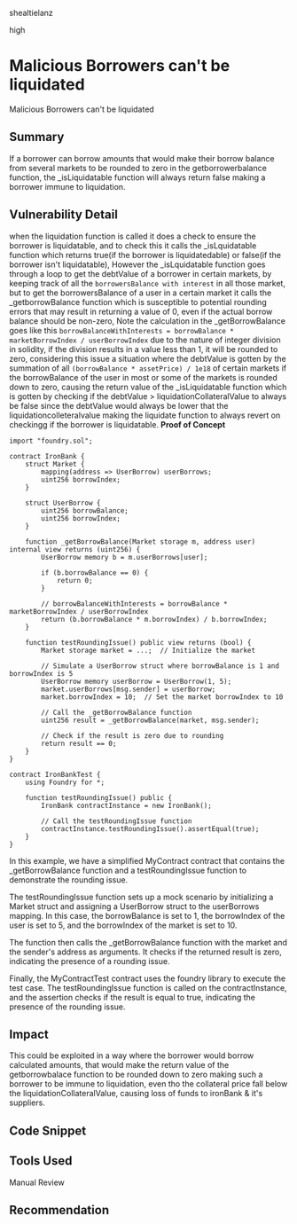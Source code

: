 shealtielanz

high

# Malicious Borrowers can't be liquidated

Malicious Borrowers can't be liquidated 
## Summary
If a borrower can borrow amounts that would make their borrow balance from several markets to be rounded to zero in the getborrowerbalance function, the _isLiquidatable function will always return false making a borrower immune to liquidation.
## Vulnerability Detail
when the liquidation function is called it does a check to ensure the borrower is liquidatable, and to check this it calls the _isLquidatable function which returns true(if the borrower is liquidatedable) or false(if the borrower isn't liquidatable), However the _isLquidatable function goes through a loop to get the debtValue of a borrower in certain markets, by keeping track of all the `borrowersBalance with interest` in all those market, but to get the borrowersBalance of a user in a certain market it calls the _getborrowBalance function which is susceptible to potential rounding errors that may result in returning a value of 0, even if the actual borrow balance should be non-zero, Note the calculation in the _getBorrowBalance goes like this `borrowBalanceWithInterests = borrowBalance * marketBorrowIndex / userBorrowIndex` due to the nature of integer division in solidity, if the division results in a value less than 1, it will be rounded to zero, considering this issue a situation where the debtValue is gotten by the summation of all `(borrowBalance * assetPrice) / 1e18` of certain markets if the borrowBalance of the user in most or some of the markets is rounded down to zero, causing the return value of the _isLiquidatable function which is gotten by checking if the debtValue > liquidationCollateralValue to always be false since the debtValue would always be lower that the liquidationcolleteralvalue making the liquidate function to always revert on checkingg if the borrower is liquidatable.
**Proof of Concept**
```foundry
import "foundry.sol";

contract IronBank {
    struct Market {
        mapping(address => UserBorrow) userBorrows;
        uint256 borrowIndex;
    }
    
    struct UserBorrow {
        uint256 borrowBalance;
        uint256 borrowIndex;
    }
    
    function _getBorrowBalance(Market storage m, address user) internal view returns (uint256) {
        UserBorrow memory b = m.userBorrows[user];

        if (b.borrowBalance == 0) {
            return 0;
        }

        // borrowBalanceWithInterests = borrowBalance * marketBorrowIndex / userBorrowIndex
        return (b.borrowBalance * m.borrowIndex) / b.borrowIndex;
    }
    
    function testRoundingIssue() public view returns (bool) {
        Market storage market = ...;  // Initialize the market
        
        // Simulate a UserBorrow struct where borrowBalance is 1 and borrowIndex is 5
        UserBorrow memory userBorrow = UserBorrow(1, 5);
        market.userBorrows[msg.sender] = userBorrow;
        market.borrowIndex = 10;  // Set the market borrowIndex to 10
        
        // Call the _getBorrowBalance function
        uint256 result = _getBorrowBalance(market, msg.sender);
        
        // Check if the result is zero due to rounding
        return result == 0;
    }
}

contract IronBankTest {
    using Foundry for *;

    function testRoundingIssue() public {
        IronBank contractInstance = new IronBank();
        
        // Call the testRoundingIssue function
        contractInstance.testRoundingIssue().assertEqual(true);
    }
}
```
In this example, we have a simplified MyContract contract that contains the _getBorrowBalance function and a testRoundingIssue function to demonstrate the rounding issue.

The testRoundingIssue function sets up a mock scenario by initializing a Market struct and assigning a UserBorrow struct to the userBorrows mapping. In this case, the borrowBalance is set to 1, the borrowIndex of the user is set to 5, and the borrowIndex of the market is set to 10.

The function then calls the _getBorrowBalance function with the market and the sender's address as arguments. It checks if the returned result is zero, indicating the presence of a rounding issue.

Finally, the MyContractTest contract uses the foundry library to execute the test case. The testRoundingIssue function is called on the contractInstance, and the assertion checks if the result is equal to true, indicating the presence of the rounding issue.
## Impact
This could be exploited in a way where the borrower would borrow calculated amounts, that would make the return value of the getborrowbalace function to be rounded down to zero making such a borrower to be immune to liquidation, even tho the collateral price fall below the liquidationCollateralValue, causing loss of funds to ironBank & it's suppliers.
## Code Snippet
## Tools Used
Manual Review
##  Recommendation